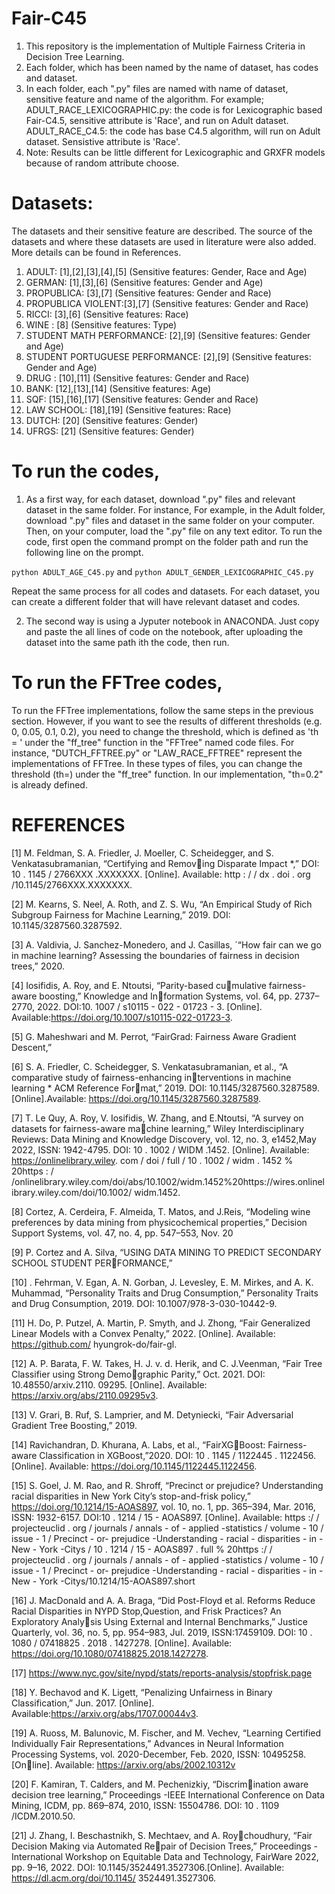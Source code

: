 # Fair-C45
1. This repository is the implementation of Multiple Fairness Criteria in Decision Tree Learning.
2. Each folder, which has been named by the name of dataset, has codes and dataset.
3. In each folder, each ".py" files are named with name of dataset, sensitive feature and name of the algorithm.
   For example;
ADULT_RACE_LEXICOGRAPHIC.py: the code is for Lexicographic based Fair-C4.5, sensitive attribute is 'Race', and run on Adult dataset.
ADULT_RACE_C4.5: the code has base C4.5 algorithm, will run on Adult dataset. Sensistive attribute is 'Race'.
5. Note: Results can be little different for Lexicographic and GRXFR models because of random attribute choose.

# Datasets:
The datasets and their sensitive feature are described. The source of the datasets and where these datasets are used in literature were also added. More details can be found in References.
1. ADULT: [1],[2],[3],[4],[5]
    (Sensitive features: Gender, Race and Age)
2. GERMAN: [1],[3],[6]
    (Sensitive features: Gender and Age)
3. PROPUBLICA: [3],[7]
    (Sensitive features: Gender and Race)
4. PROPUBLICA VIOLENT:[3],[7]
    (Sensitive features: Gender and Race)
5. RICCI: [3],[6]
    (Sensitive features: Race)
6. WINE : [8]
    (Sensitive features: Type)
7. STUDENT MATH PERFORMANCE: [2],[9]
    (Sensitive features: Gender and Age)
8. STUDENT PORTUGUESE PERFORMANCE: [2],[9]
    (Sensitive features: Gender and Age)
9. DRUG : [10],[11]
    (Sensitive features: Gender and Race)
10. BANK: [12],[13],[14]
    (Sensitive features: Age)
11. SQF: [15],[16],[17]
    (Sensitive features: Gender and Race)
12. LAW SCHOOL: [18],[19]
    (Sensitive features: Race)
13. DUTCH: [20]
    (Sensitive features: Gender)
14. UFRGS: [21]
    (Sensitive features: Gender)

# To run the codes, 
1. As a first way, for each dataset, download ".py" files and relevant dataset in the same folder. For instance, For example, in the Adult folder, download ".py" files and dataset in the same folder on your computer. Then, on your computer, load the ".py" file on any text editor. To run the code, first open the command prompt on the folder path and run the following line on the prompt.
   
```python ADULT_AGE_C45.py``` and ```python ADULT_GENDER_LEXICOGRAPHIC_C45.py```


Repeat the same process for all codes and datasets. For each dataset, you can create a different folder that will have relevant dataset and codes.

2. The second way is using a Jyputer notebook in ANACONDA. Just copy and paste the all lines of code on the notebook, after uploading the dataset into the same path ith the code, then run.
   
# To run the FFTree codes, 
To run the FFTree implementations, follow the same steps in the previous section. However, if you want to see the results of different thresholds (e.g. 0, 0.05, 0.1, 0.2), you need to change the threshold, which is defined as 'th = ' under the "ff_tree" function in the "FFTree" named code files. For instance, "DUTCH_FFTREE.py" or "LAW_RACE_FFTREE" represent the implementations of FFTree. In these types of files, you can change the threshold (th=) under the "ff_tree" function. In our implementation, "th=0.2" is already defined.
# REFERENCES
[1] M. Feldman, S. A. Friedler, J. Moeller, C. Scheidegger, and S. Venkatasubramanian, “Certifying and Removing Disparate Impact *,” DOI: 10 . 1145 / 2766XXX .XXXXXXX. [Online]. Available: http : / / dx . doi . org /10.1145/2766XXX.XXXXXXX.

[2] M. Kearns, S. Neel, A. Roth, and Z. S. Wu, “An Empirical Study of Rich Subgroup Fairness for Machine Learning,” 2019. DOI: 10.1145/3287560.3287592.

[3] A. Valdivia, J. Sanchez-Monedero, and J. Casillas, ´“How fair can we go in machine learning? Assessing the boundaries of fairness in decision trees,” 2020.

[4]  Iosifidis, A. Roy, and E. Ntoutsi, “Parity-based cumulative fairness-aware boosting,” Knowledge and Information Systems, vol. 64, pp. 2737–2770, 2022. DOI:10. 1007 / s10115 - 022 - 01723 - 3. [Online]. Available:https://doi.org/10.1007/s10115-022-01723-3.

[5] G. Maheshwari and M. Perrot, “FairGrad: Fairness Aware Gradient Descent,”

[6] S. A. Friedler, C. Scheidegger, S. Venkatasubramanian, et al., “A comparative study of fairness-enhancing interventions in machine learning * ACM Reference Format,” 2019. DOI: 10.1145/3287560.3287589. [Online].Available: https://doi.org/10.1145/3287560.3287589.

[7] T. Le Quy, A. Roy, V. Iosifidis, W. Zhang, and E.Ntoutsi, “A survey on datasets for fairness-aware machine learning,” Wiley Interdisciplinary Reviews: Data
Mining and Knowledge Discovery, vol. 12, no. 3, e1452,May 2022, ISSN: 1942-4795. DOI: 10 . 1002 / WIDM .1452. [Online]. Available: https://onlinelibrary.wiley.
com / doi / full / 10 . 1002 / widm . 1452 % 20https : / /onlinelibrary.wiley.com/doi/abs/10.1002/widm.1452%20https://wires.onlinelibrary.wiley.com/doi/10.1002/
widm.1452.

[8] Cortez, A. Cerdeira, F. Almeida, T. Matos, and J.Reis, “Modeling wine preferences by data mining from physicochemical properties,” Decision Support Systems,
vol. 47, no. 4, pp. 547–553, Nov. 20

[9] P. Cortez and A. Silva, “USING DATA MINING TO PREDICT SECONDARY SCHOOL STUDENT PERFORMANCE,”

[10] . Fehrman, V. Egan, A. N. Gorban, J. Levesley, E. M. Mirkes, and A. K. Muhammad, “Personality Traits and Drug Consumption,” Personality Traits and Drug
Consumption, 2019. DOI: 10.1007/978-3-030-10442-9.

[11] H. Do, P. Putzel, A. Martin, P. Smyth, and J. Zhong, “Fair Generalized Linear Models with a Convex Penalty,” 2022. [Online]. Available: https://github.com/
hyungrok-do/fair-gl.

[12] A. P. Barata, F. W. Takes, H. J. v. d. Herik, and C. J.Veenman, “Fair Tree Classifier using Strong Demographic Parity,” Oct. 2021. DOI: 10.48550/arxiv.2110.
09295. [Online]. Available: https://arxiv.org/abs/2110.09295v3.

[13] V. Grari, B. Ruf, S. Lamprier, and M. Detyniecki, “Fair Adversarial Gradient Tree Boosting,” 2019.

[14]  Ravichandran, D. Khurana, A. Labs, et al., “FairXGBoost: Fairness-aware Classification in XGBoost,”2020. DOI: 10 . 1145 / 1122445 . 1122456. [Online].
Available: https://doi.org/10.1145/1122445.1122456.

[15] S. Goel, J. M. Rao, and R. Shroff, “Precinct or prejudice? Understanding racial disparities in New York City’s stop-and-frisk policy,” https://doi.org/10.1214/15-AOAS897, vol. 10, no. 1, pp. 365–394, Mar. 2016, ISSN: 1932-6157. DOI:10 . 1214 / 15 - AOAS897. [Online]. Available: https :/ / projecteuclid . org / journals / annals - of - applied -statistics / volume - 10 / issue - 1 / Precinct - or- prejudice -Understanding - racial - disparities - in - New - York -Citys / 10 . 1214 / 15 - AOAS897 . full % 20https :/ / projecteuclid . org / journals / annals - of - applied -statistics / volume - 10 / issue - 1 / Precinct - or- prejudice -Understanding - racial - disparities - in - New - York -Citys/10.1214/15-AOAS897.short

[16] J. MacDonald and A. A. Braga, “Did Post-Floyd et al. Reforms Reduce Racial Disparities in NYPD Stop,Question, and Frisk Practices? An Exploratory Analysis Using External and Internal Benchmarks,” Justice Quarterly, vol. 36, no. 5, pp. 954–983, Jul. 2019, ISSN:17459109. DOI: 10 . 1080 / 07418825 . 2018 . 1427278.
[Online]. Available: https://doi.org/10.1080/07418825.2018.1427278.

[17] https://www.nyc.gov/site/nypd/stats/reports-analysis/stopfrisk.page

[18]  Y. Bechavod and K. Ligett, “Penalizing Unfairness in Binary Classification,” Jun. 2017. [Online]. Available:https://arxiv.org/abs/1707.00044v3.

[19] A. Ruoss, M. Balunovic, M. Fischer, and M. Vechev, “Learning Certified Individually Fair Representations,” Advances in Neural Information Processing Systems,
vol. 2020-December, Feb. 2020, ISSN: 10495258. [Online]. Available: https://arxiv.org/abs/2002.10312v

[20] F. Kamiran, T. Calders, and M. Pechenizkiy, “Discrimination aware decision tree learning,” Proceedings -IEEE International Conference on Data Mining, ICDM,
pp. 869–874, 2010, ISSN: 15504786. DOI: 10 . 1109 /ICDM.2010.50.

[21] J. Zhang, I. Beschastnikh, S. Mechtaev, and A. Roychoudhury, “Fair Decision Making via Automated Repair of Decision Trees,” Proceedings - International
Workshop on Equitable Data and Technology, FairWare 2022, pp. 9–16, 2022. DOI: 10.1145/3524491.3527306.[Online]. Available: https://dl.acm.org/doi/10.1145/
3524491.3527306.

